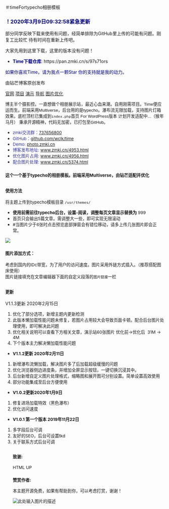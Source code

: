 # 
＃timeFortypecho相册模板
<h3><strong><span style="color: #000080;">！2020年3月9日09:32:58紧急更新</span></strong></h3>
部分同学反映下载来使用有问题，经简单排除为GitHub里上传的可能有问题。刚复工比较忙 待有时间在重新上传吧。

大家先用到这里下载，这里的版本没有问题！
<ul>
 	<li><strong><span style="color: #000080;">Time下载仓库</span></strong>: https://pan.zmki.cn/s/97s71ors</li>
</ul>
<span style="color: #000080;">如果你喜欢Time，请为我点一颗Star 你的支持就是我的动力。</span>

由钻芒博客原创发布
<p><a href="https://www.zmki.cn" rel="nofollow">官网</a>   
<a href="https://https://github.com/wclk/time" rel="nofollow">项目</a>   
<a href="http://photo.zmki.cn/" rel="nofollow">演示</a>   
<a href="https://tool.zmki.cn" rel="nofollow">导航</a> 
<a href="https://www.zmki.cn/4956.html" rel="nofollow">图片优化</a></p> 

<span style="font-family: tahoma, arial, helvetica, sans-serif; font-size: 10pt;">博主半个摄影控。一直想做个相册展示站，最近心血来潮。自用刚需项目。Time便应运而生。前端采用Multiverse，后台用的是typecho。瀑布流无限加载，支持图片灯箱效果。底栏顶栏已集成到<code>index.php</code>首页
</span><span style="font-family: tahoma, arial, helvetica, sans-serif; font-size: 10pt;">For WordPress版本 计划开发适配中...（猴年马月）</span>
<span style="font-family: tahoma, arial, helvetica, sans-serif; font-size: 10pt;"> 秉承开源精神，代码无加密，已打包至GitHub。</span>
<ul>
 	<li><span style="font-size: 10pt;"><span style="color: #333399;">zmki交流群：</span><a href="https://jq.qq.com/?_wv=1027&amp;k=5CmpFtQ" target="_blank" rel="noopener">737656800</a></span></li>
 	<li><span style="font-size: 10pt;"><span style="color: #333399;">GitHub：</span><a href="https://github.com/wclk/time" target="_blank" rel="noopener">github.com/wclk/time</a></span></li>
 	<li><span style="font-size: 10pt;"><span style="color: #333399;">Demo:</span> <a href="https://photo.zmki.cn/" target="_blank" rel="noopener">photo.zmki.cn</a></span></li>
 <li><span style="font-size: 10pt;"><span style="color: #333399;">博客发布地址:</span> <a href="https://www.zmki.cn/4953.html" target="_blank" rel="noopener">www.zmki.cn/4953.html</a></span></li>
 <li><span style="font-size: 10pt;"><span style="color: #333399;">优化图片占用:</span> <a href="https://www.zmki.cn/4956.html" target="_blank" rel="noopener">www.zmki.cn/4956.html</a></span></li>
  <li><span style="font-size: 10pt;"><span style="color: #333399;">配合图片处理:</span> <a href="https://www.zmki.cn/5374.html" target="_blank" rel="noopener">www.zmki.cn/5374.html</a></span></li>
</ul>
<h3><span style="font-size: 10pt;">这个一个基于typecho的相册模板。前端采用Multiverse，由钻芒适配并优化</span></h3>
<h2><span style="font-size: 10pt;"><strong>使用方法</strong></span></h2>
<span style="font-size: 10pt;">将主题上传到typecho模板目录 <code>/usr/themes/</code></span>
<ul>
 	<li><span style="font-size: 10pt;"><strong>使用前需前往typecho后台，设置-阅读，调整每页文章显示替换为</strong> 999</span></li>
 	<li><span style="font-size: 10pt;">首页只会输出5篇文章。需调整大一些，即可实现无限滚动</span></li>
 <li><span style="font-size: 10pt;">#当图片少于6张时点击预览底部弹窗会有错位移动，请多上传几张图片即会正常。</span></li>
 
</ul>
<span style="font-size: 10pt;"><a href="https://a-oss.zmki.cn/2019/20191122-3b6d4a8d7ff1a.png"><img class="alignnone size-full" src="https://a-oss.zmki.cn/2019/20191122-3b6d4a8d7ff1a.png-img"  /></a></span>
<h3><span style="font-size: 10pt;">图片添加方式：</span></h3>
<div id="sc_blue"><span style="font-size: 10pt;">考虑到国内的IDc带宽，为了用户的访问速度。图片采用外链方式插入。（推荐搭配图床使用）</span></div>
<span style="font-size: 10pt;">图片链接填充在文章编辑器下面的自定义段落的<code>图片链接</code>一栏</span>
<span style="font-size: 10pt;"><a href="https://a-oss.zmki.cn/2020/20200212-2e9b341713b14.png"><img class="alignnone" src="https://a-oss.zmki.cn/2020/20200212-2e9b341713b14.png" alt=""  /></a></span>
<h2><span style="font-size: 10pt;"><strong>更新</strong></span></h2>
V1.1.3更新 2020年2月15日</strong></span></li>
</ul>
<ol>
 	<li><span style="font-size: 10pt;">优化了部分选项，新增主题内更新检测</span></li>
 	<li><span style="font-size: 10pt;">此版本懒加载性能问题未修复，若图片占用较大会导致页面卡顿。配合后台图片处理使用，即可解决此问题</span></li>
 	<li><span style="font-size: 10pt;">优化相关说明可以查看下方相关文章，演示站60张图片 优化前→优化后  31M → 4M</span></li>
 	<li><span style="font-size: 10pt;">下个版本主力解决懒加载性能问题</span></li>
</ol>
<ul>
 	<li><span style="font-size: 10pt;"><strong>V1.1.2更新 2020年2月11日</strong></span></li>
</ul>
<ol>
 	<li><span style="font-size: 10pt;">新增瀑布流懒加载，解决图片多了后加载超级缓慢的问题</span></li>
 	<li><span style="font-size: 10pt;">优化浏览器侧边进度条，并增加全屏显示按钮，一键切换沉浸其中。</span></li>
 	<li><span style="font-size: 10pt;">后台新增自定义图片处理格式，缩略图和展开图可分别设置。简单设置高效使用</span></li>
 	<li><span style="font-size: 10pt;">部分功能集成至后台方便使用</span></li>
</ol>
<ul>
 	<li><span style="font-size: 10pt;"><strong>V1.0.2更新2020年1月9日</strong></span></li>
</ul>
<ol>
 	<li><span style="font-size: 10pt;">修复进场加载特效（黑色瀑布）</span></li>
 	<li><span style="font-size: 10pt;">优化访问速度</span></li>
</ol>
<ul>
 	<li><span style="font-size: 10pt;"><strong>V1.0.1 第一个版本 2019年11月22日</strong></span></li>
</ul>
<ol>
 	<li><span style="font-size: 10pt;">多字段后台可调</span></li>
 	<li><span style="font-size: 10pt;">友好的SEO，后台可设置tkd</span></li>
 	<li><span style="font-size: 10pt;">关于联系方式后台可调
<h2><span style="font-size: 10pt;"><a id="user-content-致谢" class="anchor" href="https://github.com/wclk/time#%E8%87%B4%E8%B0%A2" aria-hidden="true"></a>致谢:</span></h2>
<span style="font-size: 10pt;">HTML UP</span>
<h3><span style="font-size: 10pt;">赞赏作者:</span></h3>
本主题开源免费，如果有帮助到你，可以考虑打赏，谢谢！

![此处输入图片的描述][8]

  [1]: https://a-oss.zmki.cn/2019/20191122-3b6d4a8d7ff1a.png
  [2]: https://a-oss.zmki.cn/2019/20191122-331e5608875bc.png
  [3]: https://tinypng.com/
  [4]: https://tool.zmki.cn/
  [5]: https://a-oss.zmki.cn/2019/20191122-606d69b9caf92.png
  [6]: https://a-oss.zmki.cn/2019/20191121-9d2f622305c0c.jpg
  [7]: https://a-oss.zmki.cn/2019/20191121-9d2f622305c0c.jpg-webp
  [8]: https://a-oss.zmki.cn/2019/20191122-473268f0745e5.png

